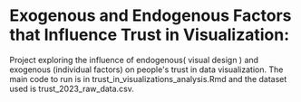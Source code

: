 # Exogenous and Endogenous Factors that Influence Trust in Visualization:
Project exploring the influence of endogenous( visual design ) and exogenous (individual factors) on people's trust in data visualization. 
The main code to run is in trust_in_visualizations_analysis.Rmd and the dataset used is trust_2023_raw_data.csv.
